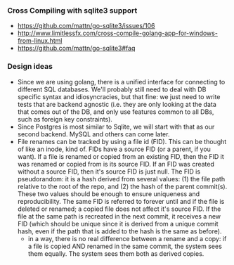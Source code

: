 ### Cross Compiling with sqlite3 support
* https://github.com/mattn/go-sqlite3/issues/106
* http://www.limitlessfx.com/cross-compile-golang-app-for-windows-from-linux.html
* https://github.com/mattn/go-sqlite3#faq

### Design ideas
* Since we are using golang, there is a unified interface for connecting to
  different SQL databases. We'll probably still need to deal with DB specific
  syntax and idiosyncracies, but that fine: we just need to write tests that
  are backend agnostic (i.e. they are only looking at the data that comes out
  of the DB, and only use features common to all DBs, such as foreign key
  constraints).
* Since Postgres is most similar to Sqlite, we will start with that as our
  second backend. MySQL and others can come later.
* File renames can be tracked by using a file id (FID). This can be thought of
  like an inode, kind of. FIDs have a source FID (or a parent, if you want). If
  a file is renamed or copied from an existing FID, then the FID it was renamed
  or copied from is its source FID. If an FID was created without a source FID,
  then it's source FID is just null. The FID is pseudorandom: it is a hash
  derived from several values: (1) the file path relative to the root of the
  repo, and (2) the hash of the parent commit(s). These two values should be
  enough to ensure uniqueness and reproducibility. The same FID is referred to
  forever until and if the file is deleted or renamed; a copied file does not
  affect it's source FID. If the file at the same path is recreated in the next
  commit, it receives a new FID (which should be unique since it is derived
  from a unique commit hash, even if the path that is added to the hash is the
  same as before).
    - in a way, there is no real difference between a rename and a copy: if a file
      is copied AND renamed in the same commit, the system sees them equally.
      The system sees them both as derived copies.
